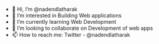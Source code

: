 - 👋 Hi, I’m @nadendlatharak
- 👀 I’m interested in Building Web applications 
- 🌱 I’m currently learning Web Development 
- 💞️ I’m looking to collaborate on Development of web apps 
- 📫 How to reach me: Twitter - @nadendlatharak

<!---
nadendlatharak/nadendlatharak is a ✨ special ✨ repository because its `README.md` (this file) appears on your GitHub profile.
You can click the Preview link to take a look at your changes.
--->
